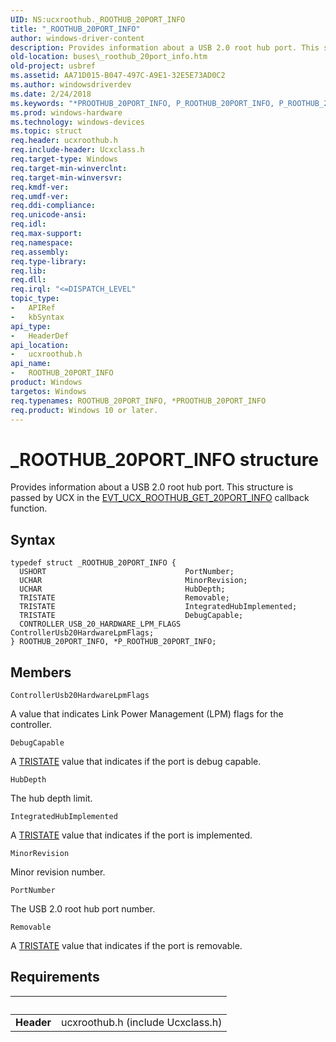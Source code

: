 ```yaml
---
UID: NS:ucxroothub._ROOTHUB_20PORT_INFO
title: "_ROOTHUB_20PORT_INFO"
author: windows-driver-content
description: Provides information about a USB 2.0 root hub port. This structure is passed by UCX in the EVT_UCX_ROOTHUB_GET_20PORT_INFO callback function.
old-location: buses\_roothub_20port_info.htm
old-project: usbref
ms.assetid: AA71D015-B047-497C-A9E1-32E5E73AD0C2
ms.author: windowsdriverdev
ms.date: 2/24/2018
ms.keywords: "*PROOTHUB_20PORT_INFO, P_ROOTHUB_20PORT_INFO, P_ROOTHUB_20PORT_INFO structure pointer [Buses], ROOTHUB_20PORT_INFO, ROOTHUB_20PORT_INFO structure [Buses], _ROOTHUB_20PORT_INFO, buses._roothub_20port_info, ucxroothub/P_ROOTHUB_20PORT_INFO, ucxroothub/_ROOTHUB_20PORT_INFO"
ms.prod: windows-hardware
ms.technology: windows-devices
ms.topic: struct
req.header: ucxroothub.h
req.include-header: Ucxclass.h
req.target-type: Windows
req.target-min-winverclnt: 
req.target-min-winversvr: 
req.kmdf-ver: 
req.umdf-ver: 
req.ddi-compliance: 
req.unicode-ansi: 
req.idl: 
req.max-support: 
req.namespace: 
req.assembly: 
req.type-library: 
req.lib: 
req.dll: 
req.irql: "<=DISPATCH_LEVEL"
topic_type:
-	APIRef
-	kbSyntax
api_type:
-	HeaderDef
api_location:
-	ucxroothub.h
api_name:
-	ROOTHUB_20PORT_INFO
product: Windows
targetos: Windows
req.typenames: ROOTHUB_20PORT_INFO, *PROOTHUB_20PORT_INFO
req.product: Windows 10 or later.
---
```


# _ROOTHUB_20PORT_INFO structure
Provides information about a USB 2.0 root hub port. This structure is passed by UCX in the <a href="..\ucxroothub\nc-ucxroothub-evt_ucx_roothub_get_20port_info.md">EVT_UCX_ROOTHUB_GET_20PORT_INFO</a> callback function.

## Syntax
````
typedef struct _ROOTHUB_20PORT_INFO {
  USHORT                               PortNumber;
  UCHAR                                MinorRevision;
  UCHAR                                HubDepth;
  TRISTATE                             Removable;
  TRISTATE                             IntegratedHubImplemented;
  TRISTATE                             DebugCapable;
  CONTROLLER_USB_20_HARDWARE_LPM_FLAGS ControllerUsb20HardwareLpmFlags;
} ROOTHUB_20PORT_INFO, *P_ROOTHUB_20PORT_INFO;
````

## Members


`ControllerUsb20HardwareLpmFlags`

A value that indicates Link Power Management (LPM) flags for the controller.

`DebugCapable`

A <a href="..\ucxroothub\ne-ucxroothub-_tristate.md">TRISTATE</a> value that indicates if the port is debug capable.

`HubDepth`

The hub depth limit.

`IntegratedHubImplemented`

A <a href="..\ucxroothub\ne-ucxroothub-_tristate.md">TRISTATE</a> value that indicates if the port is implemented.

`MinorRevision`

Minor revision number.

`PortNumber`

The USB 2.0 root hub port number.

`Removable`

A <a href="..\ucxroothub\ne-ucxroothub-_tristate.md">TRISTATE</a> value that indicates if the port is removable.


## Requirements
| &nbsp; | &nbsp; |
| ---- |:---- |
| **Header** | ucxroothub.h (include Ucxclass.h) |